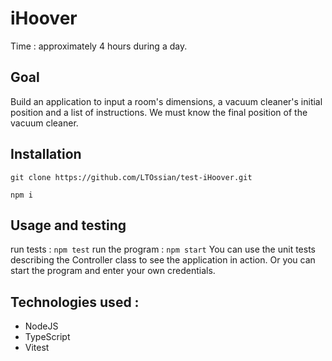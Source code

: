 # iHoover

Time : approximately 4 hours during a day.

## Goal

Build an application to input a room's dimensions, a vacuum cleaner's initial position and a list of instructions. We must know the final position of the vacuum cleaner.

## Installation

`git clone https://github.com/LTOssian/test-iHoover.git`

 `npm i`

## Usage and testing 

run tests : `npm test`
run the program : `npm start`
You can use the unit tests describing the Controller class to see the application in action. Or you can start the program and enter your own credentials.

## Technologies used :

- NodeJS
- TypeScript
- Vitest
